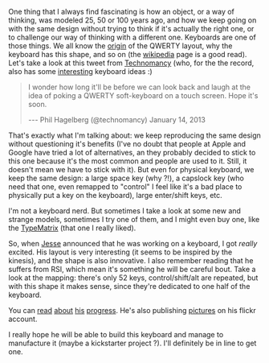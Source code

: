 One thing that I always find fascinating is how an object, or a way of thinking, was modeled 25, 50 or 100 years ago, and how we keep going on with the same design without trying to think if it's actually the right one, or to challenge our way of thinking with a different one. Keyboards are one of those things. We all know the [origin](http://en.wikipedia.org/wiki/Qwerty) of the QWERTY layout, why the keyboard has this shape, and so on (the [wikipedia](http://en.wikipedia.org/wiki/Computer_keyboard) page is a good read). Let's take a look at this tweet from [Technomancy](http://technomancy.us) (who, for the the record, also has some [interesting](http://www.flickr.com/photos/technomancy/4397554484/) keyboard ideas :)

  <blockquote class="twitter-tweet tw-align-center">

  <p>

I wonder how long it'll be before we can look back and laugh at the idea of poking a QWERTY soft-keyboard on a touch screen. Hope it's soon.

  </p>

--- Phil Hagelberg (@technomancy) January 14, 2013

  </blockquote>

  <script async src="//platform.twitter.com/widgets.js" charset="utf-8"></script>

That's exactly what I'm talking about: we keep reproducing the same design without questioning it's benefits (I've no doubt that people at Apple and Google have tried a lot of alternatives, an they probably decided to stick to this one because it's the most common and people are used to it. Still, it doesn't mean we have to stick with it). But even for physical keyboard, we keep the same design: a large space key (why ?!), a capslock key (who need that one, even remapped to "control" I feel like it's a bad place to physically put a key on the keyboard), large enter/shift keys, etc.

I'm not a keyboard nerd. But sometimes I take a look at some new and strange models, sometimes I try one of them, and I might even buy one, like the [TypeMatrix](http://www.typematrix.com) (that one I really liked).

So, when [Jesse](https://twitter.com/obra) announced that he was working on a keyboard, I got *really* excited. His layout is very interesting (it seems to be inspired by the kinesis), and the shape is also innovative. I also remember reading that he suffers from RSI, which mean it's something he will be careful bout. Take a look at the mapping: there's only 52 keys, control/shift/alt are repeated, but with this shape it makes sense, since they're dedicated to one half of the keyboard.

  <center>

  </center>

You can [read](http://blog.fsck.com/2012/12/building-a-keyboard-part-1.html) [about](http://blog.fsck.com/2012/12/building-a-keyboard-part-2.html) [his](http://blog.fsck.com/2013/01/a-pound-of-sculpey.html) [progress](http://blog.fsck.com/2013/01/pinkies-and-your-brain.html). He's also publishing [pictures](http://www.flickr.com/photos/obra/) on his flickr account.

I really hope he will be able to build this keyboard and manage to manufacture it (maybe a kickstarter project ?). I'll definitely be in line to get one.
